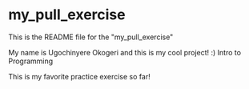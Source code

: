 # my_pull_exercise
This is the README file for the "my_pull_exercise"


My name is Ugochinyere Okogeri and this is my cool project! :) 
Intro to Programming

This is my favorite practice exercise so far!

